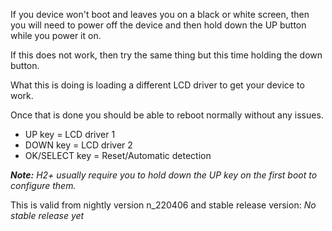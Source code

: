 If you device won't boot and leaves you on a black or white screen, then you will need to power off the device and then hold down the UP button while you power it on.

If this does not work, then try the same thing but this time holding the down button.

What this is doing is loading a different LCD driver to get your device to work.

Once that is done you should be able to reboot normally without any issues.

* UP key = LCD driver 1
* DOWN key = LCD driver 2
* OK/SELECT key = Reset/Automatic detection

_**Note:** H2+ usually require you to hold down the UP key on the first boot to configure them._

This is valid from nightly version n_220406 and stable release version: _No stable release yet_